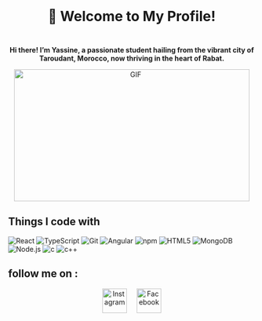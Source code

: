 <div align="center" style="display: flex; flex-direction: column; justify-content: center; gap: 10px; margin-top: 20px;">
    <h1>🌟 Welcome to My Profile!</h1>
    <p><strong>Hi there! I’m Yassine, a passionate student hailing from the vibrant city of Taroudant, Morocco, now thriving in the heart of Rabat.</strong></p>
</div>



<div align="center" style="display: flex; justify-content: center; gap: 10px; flex-wrap: wrap;">
    <img src="https://media.giphy.com/media/MDJ9IbxxvDUQM/giphy.gif" width="480" height="269" alt="GIF" class="gif-landscape">
</div>

## Things I code with

![React](https://img.shields.io/badge/-React-61DAFB?logo=react&logoColor=white)  ![TypeScript](https://img.shields.io/badge/-TypeScript-007ACC?logo=typescript&logoColor=white)  ![Git](https://img.shields.io/badge/-Git-F05032?logo=git&logoColor=white)  ![Angular](https://img.shields.io/badge/-Angular-E23237?logo=angular&logoColor=white)  ![npm](https://img.shields.io/badge/-npm-CB3837?logo=npm&logoColor=white)  ![HTML5](https://img.shields.io/badge/-HTML5-E34F26?logo=html5&logoColor=white)  ![MongoDB](https://img.shields.io/badge/-MongoDB-47A248?logo=mongodb&logoColor=white)  ![Node.js](https://img.shields.io/badge/-Node.js-8CC84B?logo=node.js&logoColor=white) ![c](https://img.shields.io/badge/-c-8CC84B?logo=c&logoColor=blue) ![c++](https://img.shields.io/badge/-c++-8CC84B?logo=c++&logoColor=purple)

## follow me on :

<div align="center" style="display: flex; justify-content: center; gap: 20px; margin-top: 10px;">
    <a href="https://www.instagram.com/yassine.ajagrou" target="_blank">
        <img src="https://upload.wikimedia.org/wikipedia/commons/a/a5/Instagram_icon.png" alt="Instagram" width="50" height="50">
    </a>
    <a href="https://www.facebook.com/yassine.ajagrou.0" target="_blank">
        <img src="https://upload.wikimedia.org/wikipedia/commons/thumb/b/b8/2021_Facebook_icon.svg/512px-2021_Facebook_icon.svg.png?20220821121039" alt="Facebook" width="50" height="50">
    </a>
</div>

